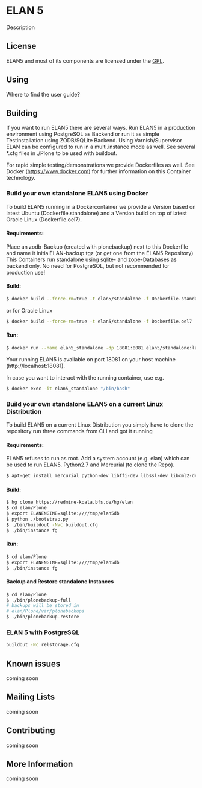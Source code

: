 # ELAN 5
Description

## License
ELAN5 and most of its components are licensed under the [GPL](http://www.gnu.org/licenses/old-licenses/gpl-2.0.html).

## Using
Where to find the user guide?

## Building
If you want to run ELAN5 there are several ways. Run ELAN5 in a production environment using PostgreSQL as  Backend or run it as simple Testinstallation using ZODB/SQLite Backend. Using Varnish/Supervisor ELAN can be configured to run in a multi.instance mode as well. See several *.cfg files in ./Plone to be used with buildout.

For rapid simple testing/demonstrations we provide Dockerfiles as well. See Docker (https://www.docker.com) for further information on this Container technology.

### Build your own standalone ELAN5 using Docker
To build ELAN5 running in a Dockercontainer we provide a Version based on latest Ubuntu (Dockerfile.standalone) and a Version build on top of latest Oracle Linux (Dockerfile.oel7).

#### Requirements:
Place an zodb-Backup (created with plonebackup) next to this Dockerfile and name it initialELAN-backup.tgz (or get one from the ELAN5 Repository)
This Containers run standalone using sqlite- and zope-Databases as backend only. No need for PostgreSQL, but not recommended for production use!

#### Build:
```sh
$ docker build --force-rm=true -t elan5/standalone -f Dockerfile.standalone .
```
or for Oracle Linux
```sh
$ docker build --force-rm=true -t elan5/standalone -f Dockerfile.oel7 .
```
#### Run:
```sh
$ docker run --name elan5_standalone -dp 18081:8081 elan5/standalone:latest
```
Your running ELAN5 is available on port 18081 on your host machine (http://localhost:18081).

In case you want to interact with the running container, use e.g.
```sh
$ docker exec -it elan5_standalone "/bin/bash"
```

### Build your own standalone ELAN5 on a current Linux Distribution
To build ELAN5 on a current Linux Distribution you simply have to clone the repository run three commands from CLI and got it running 

#### Requirements:
ELAN5 refuses to run as root. Add a system account (e.g. elan) which can be used to run ELAN5.
Python2.7 and Mercurial (to clone the Repo).
```sh
$ apt-get install mercurial python-dev libffi-dev libssl-dev libxml2-dev libxslt-dev postgresql-server-dev 
```

#### Build:

```sh
$ hg clone https://redmine-koala.bfs.de/hg/elan
$ cd elan/Plone
$ export ELANENGINE=sqlite:////tmp/elan5db
$ python ./bootstrap.py
$ ./bin/buildout -Nvc buildout.cfg
$ ./bin/instance fg
```

#### Run:

```sh
$ cd elan/Plone
$ export ELANENGINE=sqlite:////tmp/elan5db
$ ./bin/instance fg
```

#### Backup and Restore standalone Instances

```sh
$ cd elan/Plone
$ ./bin/plonebackup-full
# backups will be stored in
# elan/Plone/var/plonebackups
$ ./bin/plonebackup-restore
```

### ELAN 5 with PostgreSQL
```sh
buildout -Nc relstorage.cfg
```


## Known issues
coming soon

## Mailing Lists
coming soon

## Contributing
coming soon

## More Information
coming soon

